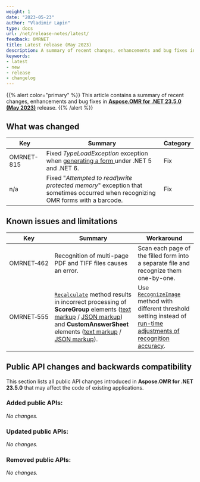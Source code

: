 ```yaml
---
weight: 1
date: "2023-05-23"
author: "Vladimir Lapin"
type: docs
url: /net/release-notes/latest/
feedback: OMRNET
title: Latest release (May 2023)
description: A summary of recent changes, enhancements and bug fixes in Aspose.OMR for .NET 23.5.0 (May 2023) release.
keywords:
- latest
- new
- release
- changelog
---
```


{{% alert color="primary" %}} 
This article contains a summary of recent changes, enhancements and bug fixes in [**Aspose.OMR for .NET 23.5.0 (May 2023)**](https://www.nuget.org/packages/Aspose.OMR/23.5.0) release.
{{% /alert %}} 

## What was changed

Key | Summary | Category
--- | ------- | --------
OMRNET-815 | Fixed _TypeLoadException_ exception when [generating a form ](/omr/net/generate-template/) under .NET 5 and .NET 6. | Fix
n/a | Fixed "_Attempted to read\write protected memory_" exception that sometimes occurred when recognizing OMR forms with a barcode. | Fix

## Known issues and limitations

Key | Summary | Workaround
--- | ------- | ----------
OMRNET&#8209;462 | Recognition of multi-page PDF and TIFF files causes an error. | Scan each page of the filled form into a separate file and recognize them one-by-one.
OMRNET&#8209;555 | [`Recalculate`](https://reference.aspose.com/omr/net/aspose.omr.api/templateprocessor/recalculate/) method results in incorrect processing of **ScoreGroup** elements ([text markup](/omr/txt-markup/score_group/) / [JSON markup](/omr/json-markup/scoregroup/)) and **CustomAnswerSheet** elements ([text markup](/omr/txt-markup/custom_answer_sheet/) / [JSON markup](/omr/json-markup/customanswersheet/)). | Use [`RecognizeImage`](https://reference.aspose.com/omr/net/aspose.omr.api/templateprocessor/recognizeimage/) method with different threshold setting instead of [run-time adjustments of recognition accuracy](/omr/net/recognition/accuracy-threshold/#adjusting-recognition-accuracy-at-run-time).

## Public API changes and backwards compatibility

This section lists all public API changes introduced in **Aspose.OMR for .NET 23.5.0** that may affect the code of existing applications.

### Added public APIs:

_No changes._

### Updated public APIs:

_No changes._

### Removed public APIs:

_No changes._
